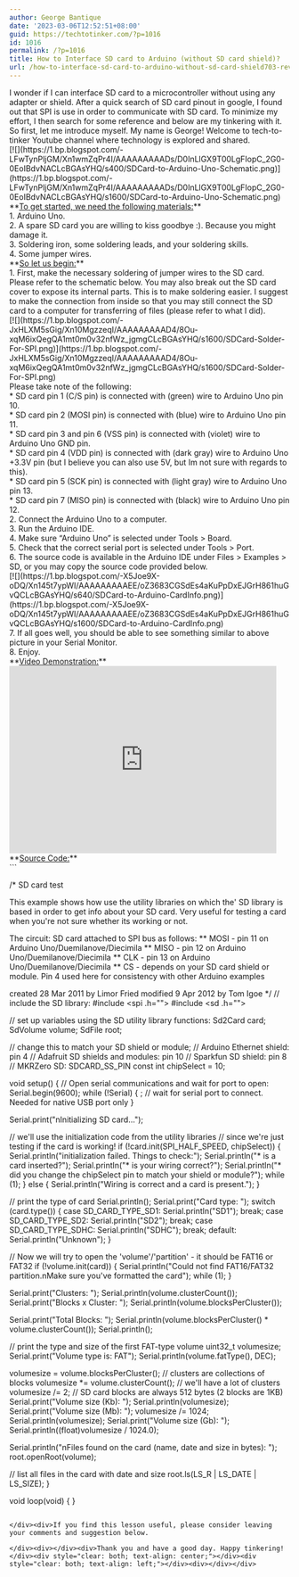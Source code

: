 ```yaml
---
author: George Bantique
date: '2023-03-06T12:52:51+08:00'
guid: https://techtotinker.com/?p=1016
id: 1016
permalink: /?p=1016
title: How to Interface SD card to Arduino (without SD card shield)?
url: /how-to-interface-sd-card-to-arduino-without-sd-card-shield703-revision-v1-How-to-Interface-SD-card-to-Arduino-without-SD-card-shield
---
```



<div dir="ltr" style="text-align: left;"><div>I wonder if I can interface SD card to a microcontroller without using any adapter or shield. After a quick search of SD card pinout in google, I found out that SPI is use in order to communicate with SD card. To minimize my effort, I then search for some reference and below are my tinkering with it.</div><div></div><div>So first, let me introduce myself. My name is George! Welcome to tech-to-tinker Youtube channel where technology is explored and shared.</div><div style="clear: both; text-align: left;">[![](https://1.bp.blogspot.com/-LFwTynPljGM/Xn1wmZqPr4I/AAAAAAAAADs/D0InLlGX9T00LgFIopC_2G0-0EoIBdvNACLcBGAsYHQ/s400/SDCard-to-Arduino-Uno-Schematic.png)](https://1.bp.blogspot.com/-LFwTynPljGM/Xn1wmZqPr4I/AAAAAAAAADs/D0InLlGX9T00LgFIopC_2G0-0EoIBdvNACLcBGAsYHQ/s1600/SDCard-to-Arduino-Uno-Schematic.png)</div><div></div><div>**<u>To get started, we need the following materials:</u>**</div><div>1. Arduino Uno.</div><div>2. A spare SD card you are willing to kiss goodbye :). Because you might damage it.</div><div>3. Soldering iron, some soldering leads, and your soldering skills.</div><div>4. Some jumper wires.</div><div></div><div>**<u>So let us begin:</u>**</div><div>1. First, make the necessary soldering of jumper wires to the SD card. Please refer to the schematic below. You may also break out the SD card cover to expose its internal parts. This is to make soldering easier. I suggest to make the connection from inside so that you may still connect the SD card to a computer for transferring of files (please refer to what I did).</div><div style="clear: both; text-align: left;">[![](https://1.bp.blogspot.com/-JxHLXM5sGig/Xn10MgzzeqI/AAAAAAAAAD4/8Ou-xqM6ixQegQA1mt0m0v32nfWz_jgmgCLcBGAsYHQ/s1600/SDCard-Solder-For-SPI.png)](https://1.bp.blogspot.com/-JxHLXM5sGig/Xn10MgzzeqI/AAAAAAAAAD4/8Ou-xqM6ixQegQA1mt0m0v32nfWz_jgmgCLcBGAsYHQ/s1600/SDCard-Solder-For-SPI.png) </div><div style="clear: both; text-align: left;">Please take note of the following:</div><div style="clear: both; text-align: left;"> * SD card pin 1 (C/S pin) is connected with (green) wire to Arduino Uno pin 10. </div><div style="clear: both; text-align: left;"> * SD card pin 2 (MOSI pin) is connected with (blue) wire to Arduino Uno pin 11.</div><div style="clear: both; text-align: left;"> * SD card pin 3 and pin 6 (VSS pin) is connected with (violet) wire to Arduino Uno GND pin.</div><div style="clear: both; text-align: left;"> * SD card pin 4 (VDD pin) is connected with (dark gray) wire to Arduino Uno +3.3V pin (but I believe you can also use 5V, but Im not sure with regards to this).</div><div style="clear: both; text-align: left;"> * SD card pin 5 (SCK pin) is connected with (light gray) wire to Arduino Uno pin 13.</div><div style="clear: both; text-align: left;"> * SD card pin 7 (MISO pin) is connected with (black) wire to Arduino Uno pin 12.</div><div style="clear: both; text-align: left;">2. Connect the Arduino Uno to a computer.</div><div style="clear: both; text-align: left;">3. Run the Arduino IDE.</div><div style="clear: both; text-align: left;">4. Make sure “Arduino Uno” is selected under Tools &gt; Board.</div><div style="clear: both; text-align: left;">5. Check that the correct serial port is selected under Tools &gt; Port.</div><div style="clear: both; text-align: left;">6. The source code is available in the Arduino IDE under Files &gt; Examples &gt; SD, or you may copy the source code provided below.</div><div style="clear: both; text-align: left;">[![](https://1.bp.blogspot.com/-X5Joe9X-oDQ/Xn145t7ypWI/AAAAAAAAAEE/oZ3683CGSdEs4aKuPpDxEJGrH861huGvQCLcBGAsYHQ/s640/SDCard-to-Arduino-CardInfo.png)](https://1.bp.blogspot.com/-X5Joe9X-oDQ/Xn145t7ypWI/AAAAAAAAAEE/oZ3683CGSdEs4aKuPpDxEJGrH861huGvQCLcBGAsYHQ/s1600/SDCard-to-Arduino-CardInfo.png)</div><div style="clear: both; text-align: left;">7. If all goes well, you should be able to see something similar to above picture in your Serial Monitor.</div><div>8. Enjoy.</div><div></div><div>**<u>Video Demonstration:</u>**</div><div><div style="clear: both; text-align: left;"><iframe allowfullscreen="" data-thumbnail-src="https://i.ytimg.com/vi/fzp6SN3Ldlo/0.jpg" frameborder="0" height="336" loading="lazy" src="https://www.youtube.com/embed/fzp6SN3Ldlo?feature=player_embedded" width="480"></iframe></div></div><div></div><div>**<u>Source Code:</u>**</div><div>```

/*
  SD card test

  This example shows how use the utility libraries on which the'
  SD library is based in order to get info about your SD card.
  Very useful for testing a card when you're not sure whether its working or not.

  The circuit:
    SD card attached to SPI bus as follows:
 ** MOSI - pin 11 on Arduino Uno/Duemilanove/Diecimila
 ** MISO - pin 12 on Arduino Uno/Duemilanove/Diecimila
 ** CLK - pin 13 on Arduino Uno/Duemilanove/Diecimila
 ** CS - depends on your SD card shield or module.
   Pin 4 used here for consistency with other Arduino examples


  created  28 Mar 2011
  by Limor Fried
  modified 9 Apr 2012
  by Tom Igoe
*/
// include the SD library:
#include <spi .h="">
#include <sd .h="">

// set up variables using the SD utility library functions:
Sd2Card card;
SdVolume volume;
SdFile root;

// change this to match your SD shield or module;
// Arduino Ethernet shield: pin 4
// Adafruit SD shields and modules: pin 10
// Sparkfun SD shield: pin 8
// MKRZero SD: SDCARD_SS_PIN
const int chipSelect = 10;

void setup() {
  // Open serial communications and wait for port to open:
  Serial.begin(9600);
  while (!Serial) {
    ; // wait for serial port to connect. Needed for native USB port only
  }


  Serial.print("nInitializing SD card...");

  // we'll use the initialization code from the utility libraries
  // since we're just testing if the card is working!
  if (!card.init(SPI_HALF_SPEED, chipSelect)) {
    Serial.println("initialization failed. Things to check:");
    Serial.println("* is a card inserted?");
    Serial.println("* is your wiring correct?");
    Serial.println("* did you change the chipSelect pin to match your shield or module?");
    while (1);
  } else {
    Serial.println("Wiring is correct and a card is present.");
  }

  // print the type of card
  Serial.println();
  Serial.print("Card type:         ");
  switch (card.type()) {
    case SD_CARD_TYPE_SD1:
      Serial.println("SD1");
      break;
    case SD_CARD_TYPE_SD2:
      Serial.println("SD2");
      break;
    case SD_CARD_TYPE_SDHC:
      Serial.println("SDHC");
      break;
    default:
      Serial.println("Unknown");
  }

  // Now we will try to open the 'volume'/'partition' - it should be FAT16 or FAT32
  if (!volume.init(card)) {
    Serial.println("Could not find FAT16/FAT32 partition.nMake sure you've formatted the card");
    while (1);
  }

  Serial.print("Clusters:          ");
  Serial.println(volume.clusterCount());
  Serial.print("Blocks x Cluster:  ");
  Serial.println(volume.blocksPerCluster());

  Serial.print("Total Blocks:      ");
  Serial.println(volume.blocksPerCluster() * volume.clusterCount());
  Serial.println();

  // print the type and size of the first FAT-type volume
  uint32_t volumesize;
  Serial.print("Volume type is:    FAT");
  Serial.println(volume.fatType(), DEC);

  volumesize = volume.blocksPerCluster();    // clusters are collections of blocks
  volumesize *= volume.clusterCount();       // we'll have a lot of clusters
  volumesize /= 2;                           // SD card blocks are always 512 bytes (2 blocks are 1KB)
  Serial.print("Volume size (Kb):  ");
  Serial.println(volumesize);
  Serial.print("Volume size (Mb):  ");
  volumesize /= 1024;
  Serial.println(volumesize);
  Serial.print("Volume size (Gb):  ");
  Serial.println((float)volumesize / 1024.0);

  Serial.println("nFiles found on the card (name, date and size in bytes): ");
  root.openRoot(volume);

  // list all files in the card with date and size
  root.ls(LS_R | LS_DATE | LS_SIZE);
}

void loop(void) {
}
</sd></spi>
```

</div><div>If you find this lesson useful, please consider leaving your comments and suggestion below.

</div><div></div><div>Thank you and have a good day. Happy tinkering!</div><div style="clear: both; text-align: center;"></div><div style="clear: both; text-align: left;"></div><div></div></div>